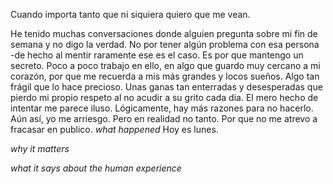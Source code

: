 Cuando importa tanto que ni siquiera quiero que me vean. 

He tenido muchas conversaciones donde alguien pregunta sobre mi fin de semana y no digo la verdad. No por tener algún problema con esa persona -de hecho al mentir raramente ese es el caso. Es por que mantengo un secreto. Poco a poco trabajo en ello, en algo que guardo muy cercano a mi corazón, por que me recuerda a mis más grandes y locos sueños. Algo tan frágil que lo hace precioso. Unas ganas tan enterradas y desesperadas que  pierdo mi propio respeto al no acudir a su grito cada dia. 
El mero hecho de intentar me parece iluso. Lógicamente, hay más razones para no hacerlo. Aún así, yo me arriesgo. 
Pero en realidad no tanto. Por que no me atrevo a fracasar en publico.
*what happened*
Hoy es lunes.

*why it matters*



*what it says about the human experience*



